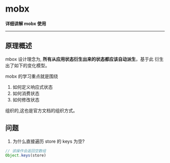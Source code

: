 # mobx 
**详细讲解 mobx 使用**

----

## 原理概述
mbox 设计理念为, **所有从应用状态衍生出来的状态都应该自动派生**，基于此
衍生出了如下的变化模型。


mobx 的学习重点就是围绕
1. 如何定义响应式状态
2. 如何消费状态
3. 如何修改状态

组织的,这也是官方文档的组织方式。

## 问题
1. 为什么直接遍历 store 的 keys 为空?
  ```js
  // 该操作会返回空数组
  Object.keys(store)
  ```